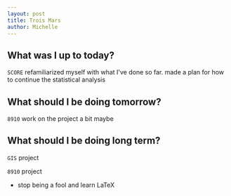 ```yaml
---
layout: post
title: Trois Mars
author: Michelle
---
```


## What was I up to today?

`SCORE` refamiliarized myself with what I've done so far. made a plan for how to continue the statistical analysis

## What should I be doing tomorrow?

`8910` work on the project a bit maybe

## What should I be doing long term?

`GIS` project 

`8910` project

* stop being a fool and learn LaTeX


<i class="fa fa-code" style="color:pink"> </i>




